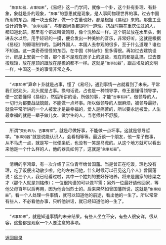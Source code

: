 &emsp;“``象事知器，占事知来``”，《易经》这一门学问，就像一个卦，这个卦有卦理、有卦象，象就是卦的现象，“``象事``”的意思就是现象，是人事同物理世界的事。过去中国所用的东西，雕一块玉也好，做一个古董也好，都是根据《易经》来的。那些工业设计的哲学，“``象事知器``”，与制器尚象都是同一道理。抗战时期在重庆住过的人，都知道北碚，那里有个铜盆叫做鸣器，像个洗脸盆一样。这个铜盆放在水里头，倒进去水以后，用手轻轻的一摸，便会发出一种美妙的音乐，非常好听，这就是根据《易经》的原理制作的。当时外国人、本国人去参观的很多，至于什么道理？谁也不知道。这一类奇奇怪怪的东西，在中国《神仙传》里多得很。再如过去建筑设计，房屋上安装一个兽，那个兽不是现在房子上的这些，现在的都是乱搞。过去要按规矩，放在屋顶的跟放在屋檐的都不一样。这就是“``象事知器``”，跟古埃及的文明一样，中国这一类的事情非常之多。
___
&emsp;“``占事知来``”算命卜卦就是占事，懂了《易经》，遇到事情一占就看到了未来。平常我们说兆头，兆头就是占事。换句话说，占也是一种领导学，帝王要懂得领导学，便一定要懂得《易经》，然后所讲的话，所做的事，才能“``吉事有祥``”。做领导的人，一切行为都要战战兢兢，不能做一点坏事。所以做领导的人很麻烦，被领导最好，就像平常所讲的一个人被爱才是最幸福的，爱人是痛苦的，所以要永远被爱。人生最幸福的就是一辈子做儿女、做学生的人，当老师并不舒服。
___
&emsp;所谓“``变化云为，吉事有祥``”，就是尽做好事，不能做一点坏事。这就是领导哲学。“``象事知器``”就是说能认识人，会看相等等。最近谈一个朋友，他一辈子做事，从不马虎一点，就是写一张便条纸，也没有一笑是马虎的。从这个地方就可以看出来他是一个什么样的人，他的器具如何了，这就是“``象事知器``”。
___
&emsp;清朝的李鸿章，有一次介绍了三位青年给曾国藩。当是曾正在吃饭，理也没有理，吃了饭便出动散步啦。他的左右问他，什么时候可以召见这几个人》曾国藩说：这三个人，我已经看过啦，其中一个姓刘的要好好培养，将来是国家的栋梁之才（那个人就是刘铭传）；一位很拘谨的可以做军需；另外一位最好请他回家，等他父母百年以后再用，因为他会当烈士的。后来果然如曾国藩所说，这就是“``象事知器``”。看一个人处理一件事情，就可以知道他的前途，看出他的一生了。所以常常有些人，不必看他办事，只听他讲话，就已经知道他的一生了。
___
&emsp;“``占事知来``”，就是知道事情的未来结果。有些人坐立不安，有些人很安详，很从容，这些都是观察一个人要注意的事项。
___
[返回目录](../../master/README.md#目录)
